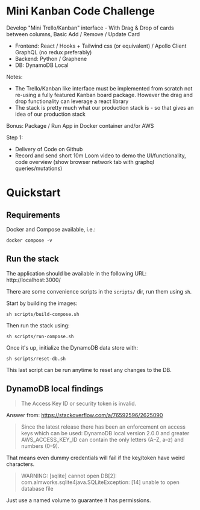 # Mini Kanban Code Challenge

Develop "Mini Trello/Kanban" interface - With Drag & Drop of cards between columns, Basic Add / Remove / Update Card

- Frontend: React / Hooks + Tailwind css (or equivalent) / Apollo Client GraphQL (no redux preferably)
- Backend: Python / Graphene
- DB: DynamoDB Local

Notes:
- The Trello/Kanban like interface must be implemented from scratch not re-using a fully featured Kanban board package. However the drag and drop functionality can leverage a react library
- The stack is pretty much what our production stack is - so that gives an idea of our production stack

Bonus: Package / Run App in Docker container and/or AWS

Step 1:
- Delivery of Code on Github
- Record and send short 10m Loom video to demo the UI/functionality, code overview (show browser network tab with graphql queries/mutations)

# Quickstart

## Requirements

Docker and Compose available, i.e.:

    docker compose -v

## Run the stack

The application should be available in the following URL: http://localhost:3000/

There are some convenience scripts in the `scripts/` dir, run them using `sh`.

Start by building the images:

    sh scripts/build-compose.sh

Then run the stack using:

    sh scripts/run-compose.sh

Once it's up, initialize the DynamoDB data store with:

    sh scripts/reset-db.sh

This last script can be run anytime to reset any changes to the DB.

## DynamoDB local findings

> The Access Key ID or security token is invalid.

Answer from: https://stackoverflow.com/a/76592596/2625090

> Since the latest release there has been an enforcement on access keys which can be used:
> DynamoDB local version 2.0.0 and greater AWS_ACCESS_KEY_ID can contain the only letters (A–Z, a–z) and numbers (0–9).

That means even dummy credentials will fail if the key/token have weird characters.

> WARNING: [sqlite] cannot open DB[2]: com.almworks.sqlite4java.SQLiteException: [14] unable to open database file

Just use a named volume to guarantee it has permissions.

